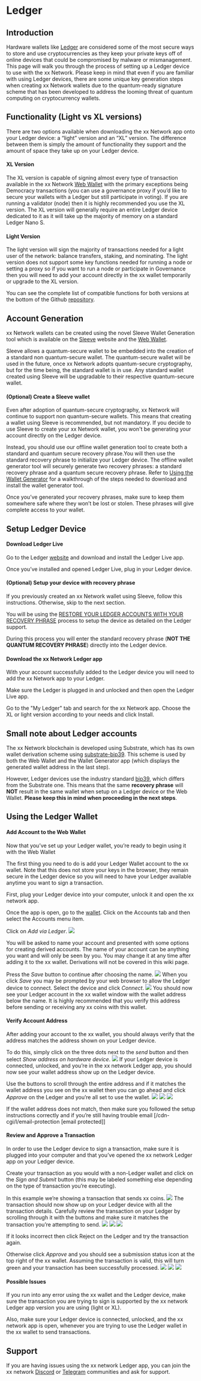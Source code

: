 
# Ledger

## Introduction

Hardware wallets like [Ledger](https://www.ledger.com/) are considered
some of the most secure ways to store and use cryptocurrencies as they
keep your private keys off of online devices that could be compromised
by malware or mismanagement. This page will walk you through the
process of setting up a Ledger device to use with the xx Network. Please
keep in mind that even if you are familiar with using Ledger devices,
there are some unique key generation steps when creating xx Network
wallets due to the quantum-ready signature scheme that has been
developed to address the looming threat of quantum computing on
cryptocurrency wallets.

## Functionality (Light vs XL versions)

There are two options available when downloading the xx Network app onto
your Ledger device: a “light” version and an “XL” version. The
difference between them is simply the amount of functionality they
support and the amount of space they take up on your Ledger device.

#### XL Version

The XL version is capable of signing almost every type of transaction
available in the xx Network [Web Wallet](https://wallet.xx.network/) with
the primary exceptions being Democracy transactions (you can use a
governance proxy if you’d like to secure your wallets with a Ledger but
still participate in voting). If you are running a validator (node) then
it is highly recommended you use the XL version. The XL version will
generally require an entire Ledger device dedicated to it as it will
take up the majority of memory on a standard Ledger Nano S.

#### Light Version

The light version will sign the majority of transactions needed for a
light user of the network: balance transfers, staking, and nominating.
The light version does not support some key functions needed for running
a node or setting a proxy so if you want to run a node or participate in
Governance then you will need to add your account directly in the xx
wallet temporarily or upgrade to the XL version.

You can see the complete list of compatible functions for both versions
at the bottom of the Github
[repository](https://github.com/Zondax/ledger-xxnetwork).

## Account Generation

xx Network wallets can be created using the novel
Sleeve Wallet Generation tool which is available on the [Sleeve](https://sleeve.xx.network/) website and the [Web Wallet](https://wallet.xx.network/#/accounts/generate).

Sleeve allows a quantum-secure wallet to be embedded into the creation
of a standard non quantum-secure wallet. The quantum-secure wallet will be used in the future, once xx Network
adopts quantum-secure cryptography, but for the time being, the standard
wallet is in use. Any standard wallet created using Sleeve will be upgradable to their
respective quantum-secure wallet.

#### (Optional) Create a Sleeve wallet

Even after adoption of quantum-secure cryptography, xx Network will
continue to support non quantum-secure wallets. This means that creating a wallet using Sleeve is recommended, but not
mandatory. If you decide to use Sleeve to create your xx Network wallet, you won't be
generating your account directly on the Ledger device.

Instead, you should use our offline wallet generation tool to create
both a standard and quantum secure recovery phrase.You will then use the standard recovery phrase to initialize your Ledger
device. The offline wallet generator tool will securely generate two recovery
phrases: a standard recovery phrase and a quantum secure recovery
phrase. Refer to [Using the Wallet Generator](./generateAccount.md) for a walkthrough of
the steps needed to download and install the wallet generator tool.

Once you’ve generated your recovery phrases, make sure to keep them
somewhere safe where they won’t be lost or stolen. These phrases will
give complete access to your wallet.

## Setup Ledger Device

#### Download Ledger Live

Go to the Ledger [website](https://www.ledger.com/ledger-live/) and download
and install the Ledger Live app.

Once you’ve installed and opened Ledger Live, plug in your Ledger
device.

#### (Optional) Setup your device with recovery phrase

If you previously created an xx Network wallet using Sleeve, follow this
instructions. Otherwise, skip to the next section.

You will be using the [RESTORE YOUR LEDGER ACCOUNTS WITH YOUR RECOVERY PHRASE](https://support.ledger.com/hc/en-us/articles/4404382560913-Restore-your-device-from-a-recovery-phrase?support=true) process to setup the device as detailed
on the Ledger support.

During this process you will enter the standard recovery phrase (**NOT
THE QUANTUM RECOVERY PHRASE**) directly into the Ledger device.

#### Download the xx Network Ledger app

With your account successfully added to the Ledger device you will need
to add the xx Network app to your Ledger.

Make sure the Ledger is plugged in and unlocked and then open the Ledger
Live app.

Go to the "My Ledger" tab and search for the xx Network app. Choose the
XL or light version according to your needs and click Install.

## Small note about Ledger accounts

The xx Network blockchain is developed using Substrate, which has its
own wallet derivation scheme using
[substrate-bip39](https://github.com/paritytech/substrate-bip39). This
scheme is used by both the Web Wallet and the Wallet Generator app (which
displays the generated wallet address in the last step).

However, Ledger devices use the industry standard
[bip39](https://github.com/bitcoin/bips/blob/master/bip-0039.mediawiki),
which differs from the Substrate one. This means that the same
**recovery phrase** will **NOT** result in the same wallet when setup on
a Ledger device or the Web Wallet. **Please keep this in mind when
proceeding in the next steps**.

## Using the Ledger Wallet

#### Add Account to the Web Wallet

Now that you’ve set up your Ledger wallet, you’re ready to begin using
it with the Web Wallet

The first thing you need to do is add your Ledger Wallet account to the
xx wallet. Note that this does not store your keys in the browser, they
remain secure in the Ledger device so you will need to have your Ledger
available anytime you want to sign a transaction.

First, plug your Ledger device into your computer, unlock it and open
the xx network app.

Once the app is open, go to the [wallet](https://wallet.xx.network/).
Click on the Accounts tab and then select the Accounts menu item.

Click on *Add via Ledger*.
![](@site/static/img/Add_via_ledger.png)

You will be asked to name your account and presented with some options
for creating derived accounts. The name of your account can be anything
you want and will only be seen by you. You may change it at any time
after adding it to the xx wallet. Derivations will not be covered in
this wiki page.

Press the *Save* button to continue after choosing the name.
![](@site/static/img/Screen_Shot_2022-06-22_at_3.59.21_PM.png)
When you click *Save* you may be prompted by your web browser to allow
the Ledger device to connect. Select the device and click *Connect*.
![](@site/static/img/Screen_Shot_2022-06-22_at_3.59.43_PM.png)
You should now see your Ledger account in the xx wallet window with the
wallet address below the name. It is highly recommended that you verify
this address before sending or receiving any xx coins with this wallet.

#### Verify Account Address

After adding your account to the xx wallet, you should always verify
that the address matches the address shown on your Ledger device.

To do this, simply click on the three dots next to the *send* button and
then select *Show address on hardware device*.
![](@site/static/img/Ledger_address.png)
If your Ledger device is connected, unlocked, and you’re in the xx
network Ledger app, you should now see your wallet address show up on
the Ledger device.

Use the buttons to scroll through the entire address and if it matches
the wallet address you see on the xx wallet then you can go ahead and
click *Approve* on the Ledger and you’re all set to use the wallet.
![](@site/static/img/Ledger_address_1.jpg)
![](@site/static/img/Ledger_address_2.jpg)
![](@site/static/img/Ledger_address_approve.jpg)

If the wallet address does not match, then make sure you followed the
setup instructions correctly and if you’re still having trouble email
\[/cdn-cgi/l/email-protection \[email protected\]\]

#### Review and Approve a Transaction

In order to use the Ledger device to sign a transaction, make sure it is
plugged into your computer and that you’ve opened the xx network Ledger
app on your Ledger device.

Create your transaction as you would with a non-Ledger wallet and click
on the *Sign and Submit* button (this may be labeled something else
depending on the type of transaction you’re executing).

In this example we’re showing a transaction that sends xx coins.
![](@site/static/img/Send_xx.png)
The transaction should now show up on your Ledger device with all the
transaction details. Carefully review the transaction on your Ledger by
scrolling through it with the buttons and make sure it matches the
transaction you’re attempting to send.
![](@site/static/img/Ledger_balances_transfer.jpg)
![](@site/static/img/Ledger_balances_dest.jpg)
![](@site/static/img/Ledger_transfer_amount.jpg)

If it looks incorrect then click Reject on the Ledger and try the
transaction again.

Otherwise click *Approve* and you should see a submission status icon at
the top right of the xx wallet. Assuming the transaction is valid, this
will turn green and your transaction has been successfully processed.
![](@site/static/img/Ledger_transfer_approve.jpg)
![](@site/static/img/Tx_submission.png)
![](@site/static/img/Tx_success.png)

#### Possible Issues

If you run into any error using the xx wallet and the Ledger device,
make sure the transaction you are trying to sign is supported by the xx
network Ledger app version you are using (light or XL).

Also, make sure your Ledger device is connected, unlocked, and the xx
network app is open, whenever you are trying to use the Ledger wallet in
the xx wallet to send transactions.

## Support

If you are having issues using the xx network Ledger app, you can join
the xx network [Discord](https://discord.com/invite/Y8pCkbK) or
[Telegram](https://t.me/xxnetwork) communities and ask for support.
